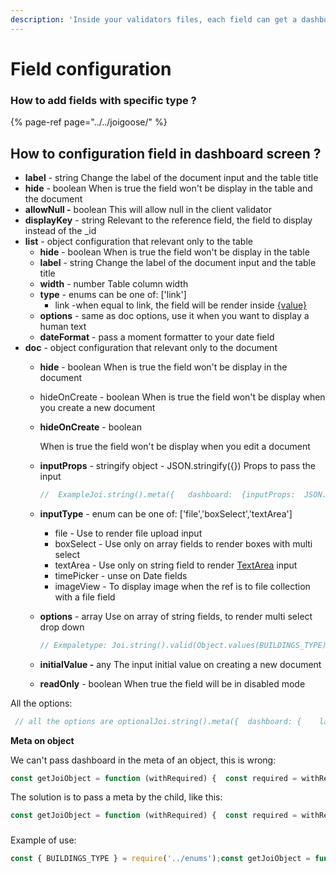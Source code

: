 ```yaml
---
description: 'Inside your validators files, each field can get a dashboard configuration'
---
```


# Field configuration

### How to add fields with specific type ?

{% page-ref page="../../joigoose/" %}

## How to configuration field in dashboard screen ?

* **label** - string Change the label of the document input and the table title
* **hide** - boolean When is true the field won't be display in the table and the document
* **allowNull -** boolean This will allow null in the client validator
* **displayKey** - string Relevant to the reference field, the field to display instead of the \_id
* **list** - object configuration that relevant only to the table
  * **hide** - boolean When is true the field won't be display in the table
  * **label** - string Change the label of the document input and the table title
  * **width** - number Table column width
  * **type** - enums can be one of: \['link'\]
    * link -when equal to link, the field will be render inside [{value}](%7Bvalue%7D)
  * **options** - same as doc options, use it when you want to display a human text
  * **dateFormat** - pass a moment formatter to your date field
* **doc** - object configuration that relevant only to the document
  * **hide** - boolean When is true the field won't be display in the document
  * hideOnCreate - boolean When is true the field won't be display when you create a new document
  * **hideOnCreate** - boolean

    When is true the field won't be display when you edit a document

  * **inputProps** - stringify object - JSON.stringify\({}\) Props to pass the input

    ```jsx
    //  ExampleJoi.string().meta({   dashboard:  {inputProps:  JSON.stringify({style:  {background:  'red'}}) )}
    ```

  * **inputType** - enum can be one of: \['file','boxSelect','textArea'\]
    * file - Use to render file upload input
    * boxSelect - Use only on array fields to render boxes with multi select 
    * textArea - Use only on string field to render [TextArea](http://beta.ant.design/components/input/#components-input-demo-textarea) input
    * timePicker - unse on Date fields 
    * imageView - To display image when the ref is to file collection with a file field
  * **options** - array Use on array of string fields, to render multi select drop down

    ```jsx
    // Exmpaletype: Joi.string().valid(Object.values(BUILDINGS_TYPE)).meta({ dashboard:  {     doc:  {         inputType:  'boxSelect',         options:  [             {value:  BUILDINGS_TYPE['stadium'], label:  'Stadium'},             {value:  BUILDINGS_TYPE['gym'], label:  'Gym', i18nLabels: { heIL: 'חדר כושר' }},         ]     } }})
    ```

  * **initialValue -** any  The input initial value on creating a new document
  * **readOnly** - boolean When true the field will be in disabled mode

All the options:

```jsx
 // all the options are optionalJoi.string().meta({  dashboard: {    label: 'FieldName',    hide: 0,    allowNull: 0,    list: {      hide: 0,      label: null,      width: 100,      type: 'link'    },    doc: {      hide: 0,      hideOnCreate: 0,      hideOnUpdate: 0,      inputProps: JSON.stringify({ ...}),      inputType: 'file',      options: array      initialValue: 'David',      readOnly: false,      displayKey: string,      optionKey: string,    }  }})
```

**Meta on object**

We can't pass dashboard in the meta of an object, this is wrong:

```jsx
const getJoiObject = function (withRequired) {  const required = withRequired ? 'required' : 'optional';  return Joi.object({    someField: Joi.object().keys({      name: Joi.number(),      age: Joi.number()    }).meta({      dashboard: { list: { hide: 1 } }    })  })}
```

The solution is to pass a meta by the child, like this:

```jsx
const getJoiObject = function (withRequired) {  const required = withRequired ? 'required' : 'optional';  return Joi.object({    someField: Joi.object().keys({      name: Joi.number().meta({        parentDashboard: {          list: { hide: 1 }        }      }),      age: Joi.number(),    })  })}
```

### 

Example of use:

```jsx
const { BUILDINGS_TYPE } = require('../enums');const getJoiObject = function (withRequired) {  const required = withRequired ? 'required' : 'optional';  return Joi.object({    name: Joi.string()[required](),    type: Joi.string().valid(Object.values(BUILDINGS_TYPE)).meta({      dashboard: {        doc: {          inputType: 'boxSelect',          options: [            { value: BUILDINGS_TYPE['stadium'], label: 'Stadium' },            { value: BUILDINGS_TYPE['gym'], label: 'Gym' },          ]        }      }    })  })}
```



